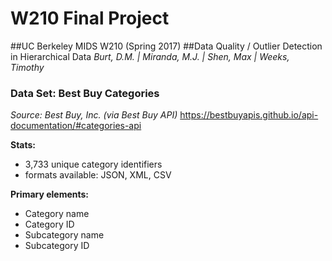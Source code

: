 # W210 Final Project
##UC Berkeley MIDS W210 (Spring 2017)
##Data Quality / Outlier Detection in Hierarchical Data
_Burt, D.M. | Miranda, M.J. | Shen, Max | Weeks, Timothy_

### Data Set: Best Buy Categories
_Source: Best Buy, Inc. (via Best Buy API)_
https://bestbuyapis.github.io/api-documentation/#categories-api

__Stats:__
* 3,733 unique category identifiers
* formats available: JSON, XML, CSV

__Primary elements:__
* Category name
* Category ID
* Subcategory name
* Subcategory ID
